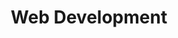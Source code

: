 ---
title: 'Web Development'
pubDate: 2025-08-25
description: 'Aspiring web developer'
camera: 'Nikon D3100'
image:
    url: '../../assets/photos/spidey.jpg'
    alt: 'Spider dancing on web'
tags: []
---